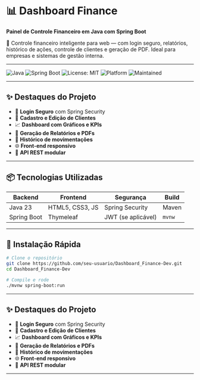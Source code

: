 # 📊 Dashboard Finance

**Painel de Controle Financeiro em Java com Spring Boot**

🚀 Controle financeiro inteligente para web — com login seguro, relatórios, histórico de ações, controle de clientes e geração de PDF. Ideal para empresas e sistemas de gestão interna.

---

![Java](https://img.shields.io/badge/Java-23-blue.svg)
![Spring Boot](https://img.shields.io/badge/Spring%20Boot-3.0-brightgreen)
![License: MIT](https://img.shields.io/badge/License-MIT-yellow.svg)
![Platform](https://img.shields.io/badge/Platform-Web-blue)
![Maintained](https://img.shields.io/badge/Maintained-yes-brightgreen)

---

## ✨ Destaques do Projeto

- 🔐 **Login Seguro** com Spring Security
- 📁 **Cadastro e Edição de Clientes**
- 📈 **Dashboard com Gráficos e KPIs**
- 📃 **Geração de Relatórios e PDFs**
- 🧾 **Histórico de movimentações**
- 🌐 **Front-end responsivo**
- 🔄 **API REST modular**

---

## 📦 Tecnologias Utilizadas

| Backend | Frontend | Segurança | Build |
|--------|----------|-----------|--------|
| Java 23 | HTML5, CSS3, JS | Spring Security | Maven |
| Spring Boot | Thymeleaf | JWT (se aplicável) | `mvnw` |

---

## 🚀 Instalação Rápida

```bash
# Clone o repositório
git clone https://github.com/seu-usuario/Dashboard_Finance-Dev.git
cd Dashboard_Finance-Dev

# Compile e rode
./mvnw spring-boot:run
````
---

## ✨ Destaques do Projeto

- 🔐 **Login Seguro** com Spring Security
- 📁 **Cadastro e Edição de Clientes**
- 📈 **Dashboard com Gráficos e KPIs**
- 📃 **Geração de Relatórios e PDFs**
- 🧾 **Histórico de movimentações**
- 🌐 **Front-end responsivo**
- 🔄 **API REST modular**

---

